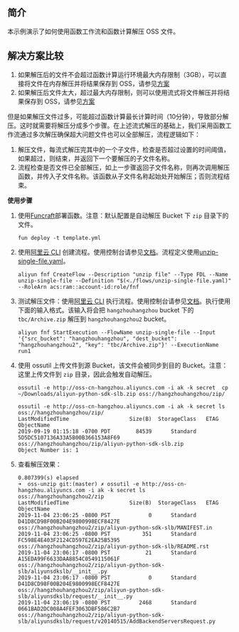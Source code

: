 ## 简介

本示例演示了如何使用函数工作流和函数计算解压 OSS 文件。

## 解决方案比较

1. 如果解压后的文件不会超过函数计算运行环境最大内存限制（3GB），可以直接将文件在内存解压并将结果保存到 OSS，请参见[方案](https://github.com/coco-super/simple-fc-uncompress-service-for-oss)
2. 如果解压后文件太大，超过最大内存限制，则可以使用流式将文件解压并将结果保存到 OSS，请参见[方案](https://github.com/coco-super/streaming-fc-uncompress-service-for-oss)


但是如果解压文件过多，可能超过函数计算最长计算时间（10分钟），导致部分解压。这时就需要将解压分成多个步骤。在上述流式解压的基础上，我们采用函数工作流通过多次解压确保超大问题文件也可以全部解压，流程逻辑如下：
1. 解压文件，每流式解压完其中的一个子文件，检查是否超过设置的时间阈值，如果超过，则结束，并返回下一个要解压的子文件名称。
2. 流程检查是否文件已全部解压，如上一步骤返回子文件名称，则再次调用解压函数，并传入子文件名称。该函数从子文件名称起始处开始解压；否则流程结束。

**使用步骤**

1. 使用[Funcraft](https://help.aliyun.com/document_detail/64204.html)部署函数。注意：默认配置是自动解压 Bucket 下 `zip` 目录下的文件。

    ```
    fun deploy -t template.yml
    ```

2. 使用[阿里云 CLI](https://help.aliyun.com/document_detail/122611.html) 创建流程。使用控制台请参见[文档](https://help.aliyun.com/document_detail/124155.html)。流程定义使用[unzip-single-file.yaml](./flows/unzip-single-file.yaml)。

    ```
    aliyun fnf CreateFlow --Description "unzip file" --Type FDL --Name unzip-single-file --Definition "$(<./flows/unzip-single-file.yaml)" --RoleArn acs:ram::account-id:role/fnf
    ```

3. 测试解压文件：使用[阿里云 CLI](https://help.aliyun.com/document_detail/122611.html) 执行流程。使用控制台请参见[文档](https://help.aliyun.com/document_detail/124156.html)。执行使用下面的输入格式。该输入将会把 `hangzhouhangzhou` bucket 下的 `tbc/Archive.zip` 解压到 `hangzhouhangzhou2` bucket。

    ```
    aliyun fnf StartExecution --FlowName unzip-single-file --Input '{"src_bucket": "hangzhouhangzhou", "dest_bucket": "hangzhouhangzhou2", "key": "tbc/Archive.zip"}' --ExecutionName run1
    ```

4. 使用 ossutil 上传文件到源 Bucket，该文件会被同步到目的 Bucket。注意：这里上传文件到 `zip` 目录，因此会触发自动解压。

    ```
    ossutil -e http://oss-cn-hangzhou.aliyuncs.com -i ak -k secret  cp ~/Downloads/aliyun-python-sdk-slb.zip oss://hangzhouhangzhou/zip/
    ```

    ```
    ossutil -e http://oss-cn-hangzhou.aliyuncs.com -i ak -k secret ls oss://hangzhouhangzhou/zip/
    LastModifiedTime                   Size(B)  StorageClass   ETAG                                  ObjectName
    2019-09-19 01:15:18 -0700 PDT        84539      Standard   5D5DC5107136A33A5B00B366153A8F69      oss://hangzhouhangzhou/zip/aliyun-python-sdk-slb.zip
    Object Number is: 1
    ```

5. 查看解压效果：

    ```
    0.807399(s) elapsed
    ➜  oss-unzip git:(master) ✗ ossutil -e http://oss-cn-hangzhou.aliyuncs.com -i ak -k secret ls oss://hangzhouhangzhou2/zip
    LastModifiedTime                   Size(B)  StorageClass   ETAG                                  ObjectName
    2019-11-04 23:06:25 -0800 PST            0      Standard   D41D8CD98F00B204E9800998ECF8427E      oss://hangzhouhangzhou2/zip/aliyun-python-sdk-slb/MANIFEST.in
    2019-11-04 23:06:25 -0800 PST          351      Standard   FC598E4E403F2124CD597E2EA25B5395      oss://hangzhouhangzhou2/zip/aliyun-python-sdk-slb/README.rst
    2019-11-04 23:06:17 -0800 PST           21      Standard   A15EDA99F6633DAA8854C0549115061F      oss://hangzhouhangzhou2/zip/aliyun-python-sdk-slb/aliyunsdkslb/__init__.py
    2019-11-04 23:06:17 -0800 PST            0      Standard   D41D8CD98F00B204E9800998ECF8427E      oss://hangzhouhangzhou2/zip/aliyun-python-sdk-slb/aliyunsdkslb/request/__init__.py
    2019-11-04 23:06:19 -0800 PST         2468      Standard   0661BAD2DC008A4FEF3063DBF586C2B7      oss://hangzhouhangzhou2/zip/aliyun-python-sdk-slb/aliyunsdkslb/request/v20140515/AddBackendServersRequest.py
    ```
